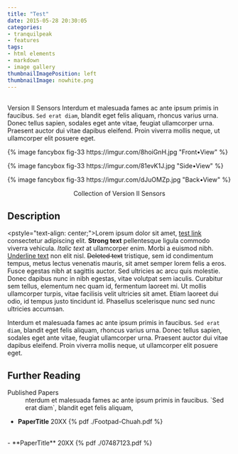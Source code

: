 ```yaml
---
title: "Test"
date: 2015-05-28 20:30:05
categories:
- tranquilpeak
- features
tags:
- html elements
- markdown
- image gallery
thumbnailImagePosition: left
thumbnailImage: nowhite.png
---
```




<br>Version II Sensors Interdum et malesuada fames ac ante ipsum primis in faucibus. `Sed erat diam`, blandit eget felis aliquam, rhoncus varius urna. Donec tellus sapien, sodales eget ante vitae, feugiat ullamcorper urna. Praesent auctor dui vitae dapibus eleifend. Proin viverra mollis neque, ut ullamcorper elit posuere eget.</br>



<p>
{% image fancybox fig-33 https://imgur.com/8hoiGnH.jpg "Front•View" %} </p>
<p>{% image fancybox fig-33 https://imgur.com/81evK1J.jpg "Side•View" %} </p>
<p>{% image fancybox fig-33 https://imgur.com/dJuOMZp.jpg "Back•View" %} </p>




<p style="text-align: center;"> Collection of Version II Sensors </p>
<!-- more -->


## Description

<pstyle="text-align: center;">Lorem ipsum dolor sit amet, [test link]() consectetur adipiscing elit. **Strong text** pellentesque ligula commodo viverra vehicula. *Italic text* at ullamcorper enim. Morbi a euismod nibh. <u>Underline text</u> non elit nisl. ~~Deleted text~~ tristique, sem id condimentum tempus, metus lectus venenatis mauris, sit amet semper lorem felis a eros. Fusce egestas nibh at sagittis auctor. Sed ultricies ac arcu quis molestie. Donec dapibus nunc in nibh egestas, vitae volutpat sem iaculis. Curabitur sem tellus, elementum nec quam id, fermentum laoreet mi. Ut mollis ullamcorper turpis, vitae facilisis velit ultricies sit amet. Etiam laoreet dui odio, id tempus justo tincidunt id. Phasellus scelerisque nunc sed nunc ultricies accumsan.

Interdum et malesuada fames ac ante ipsum primis in faucibus. `Sed erat diam`, blandit eget felis aliquam, rhoncus varius urna. Donec tellus sapien, sodales eget ante vitae, feugiat ullamcorper urna. Praesent auctor dui vitae dapibus eleifend. Proin viverra mollis neque, ut ullamcorper elit posuere eget. </p>


## Further Reading

<dl><dt>Published Papers</dt><dd>nterdum et malesuada fames ac ante ipsum primis in faucibus. `Sed erat diam`, blandit eget felis aliquam,</dd></dl>


- **PaperTitle** 20XX  {% pdf ./Footpad-Chuah.pdf %} 


<br>
- **PaperTitle** 20XX {% pdf ./07487123.pdf %}



 </br>



